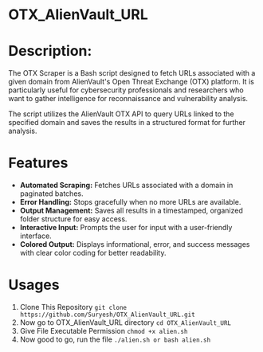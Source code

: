 # OTX_AlienVault_URL

# Description:
The OTX Scraper is a Bash script designed to fetch URLs associated with a given domain from AlienVault's Open Threat Exchange (OTX) platform. It is particularly useful for cybersecurity professionals and researchers who want to gather intelligence for reconnaissance and vulnerability analysis.

The script utilizes the AlienVault OTX API to query URLs linked to the specified domain and saves the results in a structured format for further analysis.


# Features

- **Automated Scraping:** Fetches URLs associated with a domain in paginated batches.
- **Error Handling:** Stops gracefully when no more URLs are available.
- **Output Management:** Saves all results in a timestamped, organized folder structure for easy access.
- **Interactive Input:** Prompts the user for input with a user-friendly interface.
- **Colored Output:** Displays informational, error, and success messages with clear color coding for better readability.

# Usages

1. Clone This Repository
   `git clone https://github.com/Suryesh/OTX_AlienVault_URL.git`
2. Now go to OTX_AlienVault_URL directory
   `cd OTX_AlienVault_URL`
3. Give File Executable Permission
   `chmod +x alien.sh`
4. Now good to go, run the file
   `./alien.sh or bash alien.sh`
